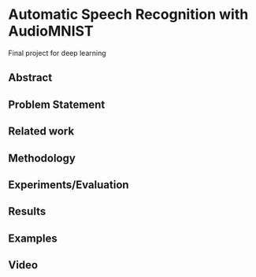 # Automatic Speech Recognition with AudioMNIST
Final project for deep learning
## Abstract

## Problem Statement

## Related work

## Methodology

## Experiments/Evaluation

## Results

## Examples

## Video
